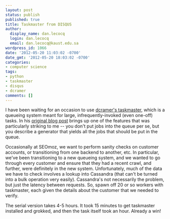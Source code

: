 ```yaml
---
layout: post
status: publish
published: true
title: Taskmaster from DISQUS
author:
  display_name: dan.lecocq
  login: dan.lecocq
  email: dan.lecocq@kaust.edu.sa
wordpress_id: 1066
date: '2012-05-20 11:03:02 -0700'
date_gmt: '2012-05-20 18:03:02 -0700'
categories:
- computer science
tags:
- python
- taskmaster
- disqus
- dcramer
comments: []
---
```

I have been waiting for an occasion to use [dcramer's taskmaster](https://github.com/dcramer/taskmaster), which is a queueing system meant for large, infrequently-invoked (even one-off) tasks. In his [original blog post](http://justcramer.com/2012/05/04/distributing-work-without-celery/) brings up one of the features that was particularly striking to me -- you don't put jobs into the queue per se, but you describe a generator that yields all the jobs that should be put in the queue.

Occasionally at SEOmoz, we want to perform sanity checks on customer accounts, or transitioning from one backend to another, etc. In particular, we've been transitioning to a new queueing system, and we wanted to go through every customer and ensure that they had a recent crawl, and further, were definitely in the new system. Unfortunately, much of the data we have to check involves a lookup into Cassandra (that can't be turned into a bulk operation very easily). Cassandra's not necessarily the problem, but just the latency between requests. So, spawn off 20 or so workers with taskmaster, each given the details about the customer that we needed to verify.

The serial version takes 4-5 hours. It took 15 minutes to get taskmaster installed and grokked, and then the task itself took an hour. Already a win!
